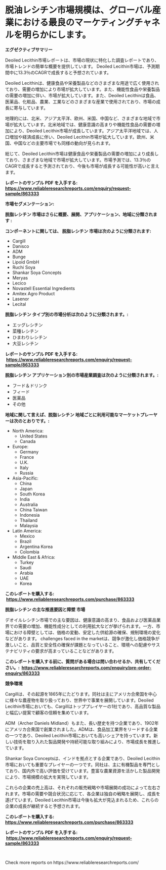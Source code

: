 <p><h1>脱油レシチン市場規模は、グローバル産業における最良のマーケティングチャネルを明らかにします。</h1></p><p><strong>エグゼクティブサマリー</strong></p>
<p><p>Deoiled Lecithin市場レポートは、市場の現状に特化した調査レポートであり、市場トレンドの簡単な概要を提供しています。 Deoiled Lecithin市場は、予測期間中に13.3％のCAGRで成長すると予想されています。</p><p>Deoiled Lecithinは、健康食品や栄養製品などのさまざまな用途で広く使用されており、需要の増加により市場が拡大しています。また、機能性食品や栄養製品の需要の増加に伴い、市場が拡大しています。また、Deoiled Lecithinは食品、医薬品、化粧品、農業、工業などのさまざまな産業で使用されており、市場の成長に寄与しています。</p><p>地理的には、北米、アジア太平洋、欧州、米国、中国など、さまざまな地域で市場が拡大しています。北米地域では、健康意識の高まりや機能性食品の需要の増加により、Deoiled Lecithin市場が成長しています。アジア太平洋地域では、人口増加や経済成長に伴い、Deoiled Lecithin市場が拡大しています。欧州、米国、中国などの主要市場でも同様の動向が見られます。</p><p>総じて、Deoiled Lecithin市場は健康食品や栄養製品の需要の増加により成長しており、さまざまな地域で市場が拡大しています。市場予測では、13.3％のCAGRで成長すると予測されており、今後も市場が成長する可能性が高いと言えます。</p></p>
<p><strong>レポートのサンプル PDF を入手する: <a href="https://www.reliableresearchreports.com/enquiry/request-sample/863333">https://www.reliableresearchreports.com/enquiry/request-sample/863333</a></strong></p>
<p><strong>市場セグメンテーション:</strong></p>
<p><strong> 脱脂レシチン 市場はさらに概要、展開、アプリケーション、地域に分類されます :</strong></p>
<p><strong>コンポーネントに関しては、 脱脂レシチン 市場は次のように分類されます: &nbsp;</strong></p>
<p><ul><li>Cargill</li><li>Danisco</li><li>ADM</li><li>Bunge</li><li>Lipoid GmbH</li><li>Ruchi Soya</li><li>Shankar Soya Concepts</li><li>Meryas</li><li>Lecico</li><li>Novastell Essential Ingredients</li><li>Amitex Agro Product</li><li>Lasenor</li><li>Lecital</li></ul></p>
<p><strong> 脱脂レシチン タイプ別の市場分析は次のように分類されます。:</strong></p>
<p><ul><li>エッグレシチン</li><li>菜種レシチン</li><li>ひまわりレシチン</li><li>大豆レシチン</li></ul></p>
<p><strong>レポートのサンプル PDF を入手する: &nbsp;<a href="https://www.reliableresearchreports.com/enquiry/request-sample/863333">https://www.reliableresearchreports.com/enquiry/request-sample/863333</a></strong></p>
<p><strong> 脱脂レシチン アプリケーション別の市場産業調査は次のように分類されます。:</strong></p>
<p><ul><li>フード＆ドリンク</li><li>フィード</li><li>医薬品</li><li>その他</li></ul></p>
<p><strong>地域に関して言えば、脱脂レシチン 地域ごとに利用可能なマーケットプレーヤーは次のとおりです。:</strong></p>
<p><ul>
    <li>
        North America:
        <ul>
            <li>United States</li>
            <li>Canada</li>
        </ul>
    </li>
    <li>
        Europe:
        <ul>
            <li>Germany</li>
            <li>France</li>
            <li>U.K.</li>
            <li>Italy</li>
            <li>Russia</li>
        </ul>
    </li>
    <li>
        Asia-Pacific:
        <ul>
            <li>China</li>
            <li>Japan</li>
            <li>South Korea</li>
            <li>India</li>
            <li>Australia</li>
            <li>China Taiwan</li>
            <li>Indonesia</li>
            <li>Thailand</li>
            <li>Malaysia</li>
        </ul>
    </li>
    <li>
        Latin America:
        <ul>
            <li>Mexico</li>
            <li>Brazil</li>
            <li>Argentina Korea</li>
            <li>Colombia</li>
        </ul>
    </li>
    <li>
        Middle East & Africa:
        <ul>
            <li>Turkey</li>
            <li>Saudi</li>
            <li>Arabia</li>
            <li>UAE</li>
            <li>Korea</li>
        </ul>
    </li>
    </ul></p>
<p><strong>このレポートを購入する: &nbsp;<a href="https://www.reliableresearchreports.com/purchase/863333">https://www.reliableresearchreports.com/purchase/863333</a></strong></p>
<p><strong>脱脂レシチン の主な推進要因と障壁 市場</strong></p>
<p><p>デオイルレシチン市場での主な要因は、健康意識の高まり、食品および医薬品業界での需要の増加、機能性成分としての利用拡大などが挙げられます。一方、市場における障壁としては、価格の変動、安定した供給源の確保、規制環境の変化などがあります。 challenges faced in the marketは、競争が激化し価格競争が激しいこと、品質と安全性の確保が課題となっていること、環境への配慮やサステナビリティの要求が高まっていることなどがあります。</p></p>
<p><strong>このレポートを購入する前に、質問がある場合は問い合わせるか、共有してください。:&nbsp; <a href="https://www.reliableresearchreports.com/enquiry/pre-order-enquiry/863333">https://www.reliableresearchreports.com/enquiry/pre-order-enquiry/863333</a></strong></p>
<p><strong>競争環境</strong></p>
<p><p>Cargillは、その起源を1865年にたどります。同社は主にアメリカ合衆国を中心に様々な農産物を取り扱っており、世界中で事業を展開しています。Deoiled Lecithin市場においても、Cargillはトッププレイヤーの1社であり、高品質な製品と幅広い提案で顧客の信頼を集めています。</p><p>ADM（Archer Daniels Midland）もまた、長い歴史を持つ企業であり、1902年にアメリカ合衆国で創業されました。ADMは、食品加工業界をリードする企業の一つであり、Deoiled Lecithin市場においても高いシェアを持っています。新しい技術を取り入れた製品開発や持続可能な取り組みにより、市場成長を推進しています。</p><p>Shankar Soya Conceptsは、インドを拠点とする企業であり、Deoiled Lecithin市場においても重要なプレイヤーの一つです。同社は、主に有機製品を専門としており、国内外で高い評価を受けています。豊富な農業資源を活かした製品開発により、市場規模の拡大を実現しています。</p><p>これらの企業の売上高は、それぞれの販売戦略や市場展開の成功によって左右されます。市場の需要や競合状況に応じて、各企業は独自の戦略を展開し、成長を遂げています。Deoiled Lecithin市場は今後も拡大が見込まれるため、これらの企業の成長が継続すると予想されます。</p></p>
<p><strong>このレポートを購入する: &nbsp; <a href="https://www.reliableresearchreports.com/purchase/863333">https://www.reliableresearchreports.com/purchase/863333</a></strong></p>
<p><strong>レポートのサンプル PDF を入手する: &nbsp;<a href="https://www.reliableresearchreports.com/enquiry/request-sample/863333">https://www.reliableresearchreports.com/enquiry/request-sample/863333</a></strong><strong></strong></p>
<p>&nbsp;</p>
<p>Check more reports on https://www.reliableresearchreports.com/</p>